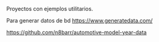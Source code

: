 Proyectos con ejemplos utilitarios.

Para generar datos de bd
https://www.generatedata.com/

https://github.com/n8barr/automotive-model-year-data
